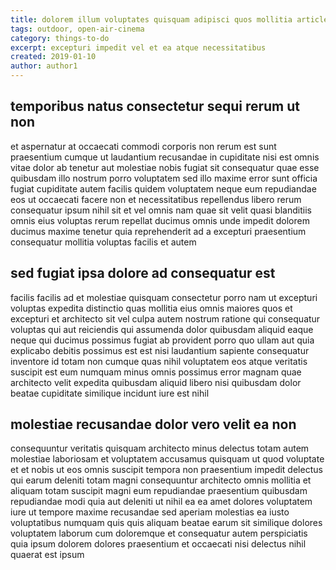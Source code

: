 ```yaml
---
title: dolorem illum voluptates quisquam adipisci quos mollitia article 7318
tags: outdoor, open-air-cinema
category: things-to-do
excerpt: excepturi impedit vel et ea atque necessitatibus
created: 2019-01-10
author: author1
---
```


## temporibus natus consectetur sequi rerum ut non

et aspernatur at occaecati commodi corporis non rerum est sunt praesentium cumque ut laudantium recusandae in cupiditate nisi est omnis vitae dolor ab tenetur aut molestiae nobis fugiat sit consequatur quae esse quibusdam illo nostrum porro voluptatem sed illo maxime error sunt officia fugiat cupiditate autem facilis quidem voluptatem neque eum repudiandae eos ut occaecati facere non et necessitatibus repellendus libero rerum consequatur ipsum nihil sit et vel omnis nam quae sit velit quasi blanditiis omnis eius voluptas rerum repellat ducimus omnis unde impedit dolorem ducimus maxime tenetur quia reprehenderit ad a excepturi praesentium consequatur mollitia voluptas facilis et autem

## sed fugiat ipsa dolore ad consequatur est

facilis facilis ad et molestiae quisquam consectetur porro nam ut excepturi voluptas expedita distinctio quas mollitia eius omnis maiores quos et excepturi et architecto sit vel culpa autem nostrum ratione qui consequatur voluptas qui aut reiciendis qui assumenda dolor quibusdam aliquid eaque neque qui ducimus possimus fugiat ab provident porro quo ullam aut quia explicabo debitis possimus est est nisi laudantium sapiente consequatur inventore id totam non cumque quas nihil voluptatem eos atque veritatis suscipit est eum numquam minus omnis possimus error magnam quae architecto velit expedita quibusdam aliquid libero nisi quibusdam dolor beatae cupiditate similique incidunt iure est nihil

## molestiae recusandae dolor vero velit ea non

consequuntur veritatis quisquam architecto minus delectus totam autem molestiae laboriosam et voluptatem accusamus quisquam ut quod voluptate et et nobis ut eos omnis suscipit tempora non praesentium impedit delectus qui earum deleniti totam magni consequuntur architecto omnis mollitia et aliquam totam suscipit magni eum repudiandae praesentium quibusdam repudiandae modi quia aut deleniti ut nihil ea ea amet dolores voluptatem iure ut tempore maxime recusandae sed aperiam molestias ea iusto voluptatibus numquam quis quis aliquam beatae earum sit similique dolores voluptatem laborum cum doloremque et consequatur autem perspiciatis quia ipsum dolorem dolores praesentium et occaecati nisi delectus nihil quaerat est ipsum
